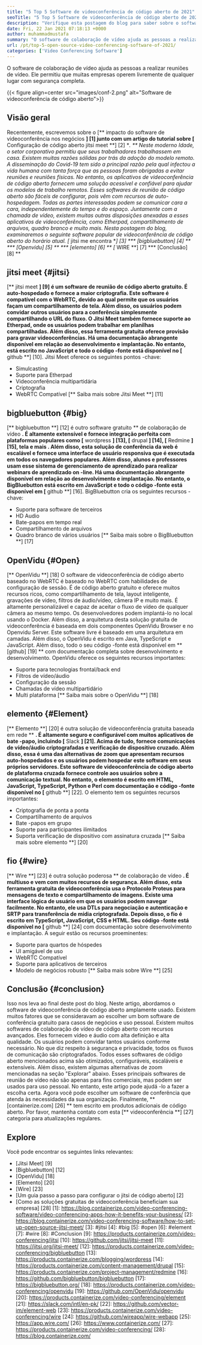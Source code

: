 ```yaml
---
title: "5 Top 5 Software de videoconferência de código aberto de 2021" 
seoTitle: "5 Top 5 Software de videoconferência de código aberto de 2021" 
description: "Verifique esta postagem do blog para saber sobre o software de videoconferência de código aberto, que inclui Jitsi Meet, BigBluebutton, Openvidu, Element e Wire." 
date: Fri, 22 Jan 2021 07:18:13 +0000
author: muhammadmustafa
summary: "O software de colaboração de vídeo ajuda as pessoas a realizar reuniões de vídeo. Ele permitiu que muitas empresas operem livremente de qualquer lugar com segurança completa." 
url: /pt/top-5-open-source-video-conferencing-software-of-2021/
categories: ['Video Conferencing Software']
---
```


O software de colaboração de vídeo ajuda as pessoas a realizar reuniões de vídeo. Ele permitiu que muitas empresas operem livremente de qualquer lugar com segurança completa.

{{< figure align=center src="images/conf-2.png" alt="Software de videoconferência de código aberto">}}


## Visão geral
Recentemente, escrevemos sobre o [** impacto do software de videoconferência nos negócios **] [1] junto com um artigo do tutorial sobre [** Configuração de código aberto jitsi meet **] [2] **. ** Neste moderno Idade, o setor corporativo permitiu que seus trabalhadores trabalhassem em casa. Existem muitas razões sólidas por trás da adoção do modelo remoto. A disseminação do Covid-19 tem sido a principal razão pela qual infectou a vida humana com tanta força que as pessoas foram obrigadas a evitar reuniões e reuniões físicas. No entanto, os aplicativos de videoconferência de código aberto fornecem uma solução acessível e confiável para ajudar os modelos de trabalho remotos.
Esses softwares de reunião de código aberto são fáceis de configurar, pois vêm com recursos de auto-hospedagem. Todas as partes interessadas podem se comunicar cara a cara, independentemente do tempo e do espaço. Juntamente com a chamada de vídeo, existem muitas outras disposições anexadas a esses aplicativos de videoconferência, como Etherpad, compartilhamento de arquivos, quadro branco e muito mais. Nesta postagem do blog, examinaremos o seguinte software popular de videoconferência de código aberto do horário atual.
  *[** jitsi me encontra **] [3]
  *** [bigbluebutton] [4] **
  *** [Openvidu] [5] **
  *** [elemento] [6] **
  *[** WIRE **] [7]
  *** [Conclusão] [8] **

## jitsi meet {#jitsi}
[** jitsi meet **] [9] é um software de reunião de código aberto gratuito. É auto-hospedado e fornece a maior criptografia. Este software é compatível com o WebRTC, devido ao qual permite que os usuários façam um compartilhamento de tela. Além disso, os usuários podem convidar outros usuários para a conferência simplesmente compartilhando o URL do fluxo. O Jitsi Meet também fornece suporte ao Etherpad, onde os usuários podem trabalhar em planilhas compartilhadas. Além disso, essa ferramenta gratuita oferece provisão para gravar videoconferências. Há uma documentação abrangente disponível em relação ao desenvolvimento e implantação. No entanto, está escrito no JavaScript e todo o código -fonte está disponível no [** github **] [10].
Jitsi Meet oferece os seguintes pontos -chave:
  * Simulcasting
  * Suporte para Etherpad
  * Videoconferência multipartidária
  * Criptografia
  * WebRTC Compatível
[** Saiba mais sobre Jitsi Meet **] [11]

## bigbluebutton {#big}
[** bigbluebutton **] [12] é outro software gratuito ** de colaboração de vídeo **. É altamente extensível e fornece integração perfeita com plataformas populares como [** wordpress **] [13], [** drupal **] [14], [** Redmine **] [15], tela e mais . Além disso, esta solução de conferência da web é escalável e fornece uma interface de usuário responsiva que é executada em todos os navegadores populares. Além disso, alunos e professores usam esse sistema de gerenciamento de aprendizado para realizar webinars de aprendizado on -line. Há uma documentação abrangente disponível em relação ao desenvolvimento e implantação. No entanto, o BigBluebutton está escrito em JavaScript e todo o código -fonte está disponível em [** github **] [16].
BigBluebutton cria os seguintes recursos -chave:
  * Suporte para software de terceiros
  * HD Audio
  * Bate-papos em tempo real
  * Compartilhamento de arquivos
  * Quadro branco de vários usuários
[** Saiba mais sobre o BigBluebutton **] [17]

## OpenVidu {#Open}
[** OpenVidu **] [18] O software de videoconferência de código aberto baseado no WebRTC é baseado no WebRTC com habilidades de configuração de sessão. É de código aberto gratuito e oferece muitos recursos ricos, como compartilhamento de tela, layout inteligente, gravações de vídeo, filtros de áudio/vídeo, câmera IP e muito mais. É altamente personalizável e capaz de aceitar o fluxo de vídeo de qualquer câmera ao mesmo tempo. Os desenvolvedores podem implantá-lo no local usando o Docker. Além disso, a arquitetura desta solução gratuita de videoconferência é baseada em dois componentes OpenVidu Browser e no Openvidu Server. Este software livre é baseado em uma arquitetura em camadas. Além disso, o OpenVidu é escrito em Java, TypeScript e JavaScript. Além disso, todo o seu código -fonte está disponível em ** [github] [19] ** com documentação completa sobre desenvolvimento e desenvolvimento.
OpenVidu oferece os seguintes recursos importantes:
  * Suporte para tecnologias frontal/back end
  * Filtros de vídeo/áudio
  * Configuração da sessão
  * Chamadas de vídeo multipartidário
  * Multi plataforma
[** Saiba mais sobre o OpenVidu **] [18]

## elemento {#Element}
[** Elemento **] [20] é outra solução de videoconferência gratuita baseada em rede ** **. É altamente seguro e configurável com muitos aplicativos de bate -papo, incluindo [** Slack **] [21]. Acima de tudo, fornece comunicações de vídeo/áudio criptografadas e verificação de dispositivo cruzado. Além disso, essa é uma das alternativas de zoom que apresentam recursos auto-hospedados e os usuários podem hospedar este software em seus próprios servidores. Este software de videoconferência de código aberto de plataforma cruzada fornece controle aos usuários sobre a comunicação textual. No entanto, o elemento é escrito em HTML, JavaScript, TypeScript, Python e Perl com documentação e código -fonte disponível no [** github **] [22].
O elemento tem os seguintes recursos importantes:
  * Criptografia de ponta a ponta
  * Compartilhamento de arquivos
  * Bate -papos em grupo
  * Suporte para participantes ilimitados
  * Suporta verificação de dispositivo com assinatura cruzada
[** Saiba mais sobre elemento **] [20]

## fio {#wire}
[** Wire **] [23] é outra solução poderosa ** de colaboração de vídeo **. É multiuso e vem com muitos recursos de segurança. Além disso, esta ferramenta gratuita de videoconferência usa o Protocolo Proteus para mensagens de texto e compartilhamento de imagens. Existe uma interface lógica de usuário em que os usuários podem navegar facilmente. No entanto, ele usa DTLs para negociação e autenticação e SRTP para transferência de mídia criptografada. Depois disso, o fio é escrito em TypeScript, JavaScript, CSS e HTML. Seu código -fonte está disponível no [** github **] [24] com documentação sobre desenvolvimento e implantação.
A seguir estão os recursos proeminentes:
  * Suporte para quartos de hóspedes
  * UI amigável de uso
  * WebRTC Compatível
  * Suporte para aplicativos de terceiros
  * Modelo de negócios robusto
[** Saiba mais sobre Wire **] [25]

## Conclusão {#conclusion}
Isso nos leva ao final deste post do blog. Neste artigo, abordamos o software de videoconferência de código aberto amplamente usado. Existem muitos fatores que se consideravam ao escolher um bom software de conferência gratuito para casos de negócios e uso pessoal. Existem muitos softwares de colaboração de vídeo de código aberto com recursos avançados. Eles fornecem vídeo e áudio com alta definição e alta qualidade. Os usuários podem convidar tantos usuários conforme necessário. No que diz respeito à segurança e privacidade, todos os fluxos de comunicação são criptografados. Todos esses softwares de código aberto mencionados acima são otimizados, configuráveis, escaláveis ​​e extensíveis.
Além disso, existem algumas alternativas de zoom mencionadas na seção "Explorar" abaixo. Esses principais softwares de reunião de vídeo não são apenas para fins comerciais, mas podem ser usados ​​para uso pessoal. No entanto, este artigo pode ajudá -lo a fazer a escolha certa. Agora você pode escolher um software de conferência que atenda às necessidades da sua organização. Finalmente, ** [containerize.com] [26] ** tem escrito em produtos adicionais de código aberto. Por favor, mantenha contato com esta [** videoconferência **] [27] categoria para atualizações regulares.

## Explore
Você pode encontrar os seguintes links relevantes:
  * [Jitsi Meet] [9]
  * [Bigbluebutton] [12]
  * [OpenVidu] [18]
  * [Elemento] [20]
  * [Wire] [23]
  * [Um guia passo a passo para configurar o jitsi de código aberto] [2]
  * [Como as soluções gratuitas de videoconferência beneficiam sua empresa] [28]
[1]: https://blog.containerize.com/video-conferencing-software/video-conferencing-apps-how-it-benefits-your-business/
[2]: https://blog.containerize.com/video-conferencing-software/how-to-set-up-open-source-jitsi-meet/
[3]: #jitsi
[4]: #big
[5]: #open
[6]: #element
[7]: #wire
[8]: #Conclusion
[9]: https://products.containerize.com/video-conferencing/jitsi
[10]: https://github.com/jitsi/jitsi-meet
[11]: https://jitsi.org/jitsi-meet/
[12]: https://products.containerize.com/video-conferencing/bigbluebutton
[13]: https://products.containerize.com/blogging/wordpress
[14]: https://products.containerize.com/content-management/drupal
[15]: https://products.containerize.com/project-management/redmine
[16]: https://github.com/bigbluebutton/bigbluebutton
[17]: https://bigbluebutton.org/
[18]: https://products.containerize.com/video-conferencing/openvidu
[19]: https://github.com/OpenVidu/openvidu
[20]: https://products.containerize.com/video-conferencing/element
[21]: https://slack.com/intl/en-pk/
[22]: https://github.com/vector-im/element-web
[23]: https://products.containerize.com/video-conferencing/wire
[24]: https://github.com/wireapp/wire-webapp
[25]: https://app.wire.com/
[26]: https://www.containerize.com/
[27]: https://products.containerize.com/video-conferencing/
[28]: https://blog.containerize.com/
